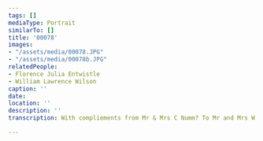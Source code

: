 ```yaml
---
tags: []
mediaType: Portrait
similarTo: []
title: '00078'
images:
- "/assets/media/00078.JPG"
- "/assets/media/00078b.JPG"
relatedPeople:
- Florence Julia Entwistle
- William Lawrence Wilson
caption: ''
date: 
location: ''
description: ''
transcription: With compliements from Mr & Mrs C Numm? To Mr and Mrs W. Wilson.

---
```

